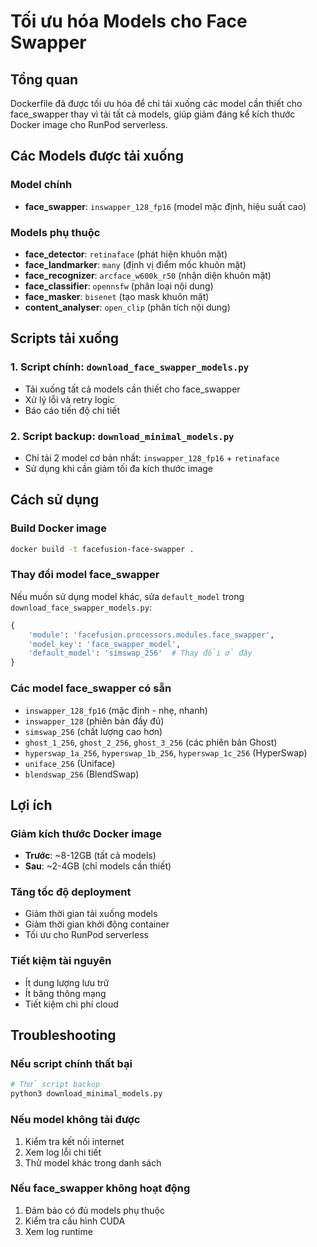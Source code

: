 # Tối ưu hóa Models cho Face Swapper

## Tổng quan

Dockerfile đã được tối ưu hóa để chỉ tải xuống các model cần thiết cho face_swapper thay vì tải tất cả models, giúp giảm đáng kể kích thước Docker image cho RunPod serverless.

## Các Models được tải xuống

### Model chính
- **face_swapper**: `inswapper_128_fp16` (model mặc định, hiệu suất cao)

### Models phụ thuộc
- **face_detector**: `retinaface` (phát hiện khuôn mặt)
- **face_landmarker**: `many` (định vị điểm mốc khuôn mặt)  
- **face_recognizer**: `arcface_w600k_r50` (nhận diện khuôn mặt)
- **face_classifier**: `opennsfw` (phân loại nội dung)
- **face_masker**: `bisenet` (tạo mask khuôn mặt)
- **content_analyser**: `open_clip` (phân tích nội dung)

## Scripts tải xuống

### 1. Script chính: `download_face_swapper_models.py`
- Tải xuống tất cả models cần thiết cho face_swapper
- Xử lý lỗi và retry logic
- Báo cáo tiến độ chi tiết

### 2. Script backup: `download_minimal_models.py`
- Chỉ tải 2 model cơ bản nhất: `inswapper_128_fp16` + `retinaface`
- Sử dụng khi cần giảm tối đa kích thước image

## Cách sử dụng

### Build Docker image
```bash
docker build -t facefusion-face-swapper .
```

### Thay đổi model face_swapper
Nếu muốn sử dụng model khác, sửa `default_model` trong `download_face_swapper_models.py`:

```python
{
    'module': 'facefusion.processors.modules.face_swapper',
    'model_key': 'face_swapper_model',
    'default_model': 'simswap_256'  # Thay đổi ở đây
}
```

### Các model face_swapper có sẵn
- `inswapper_128_fp16` (mặc định - nhẹ, nhanh)
- `inswapper_128` (phiên bản đầy đủ)
- `simswap_256` (chất lượng cao hơn)
- `ghost_1_256`, `ghost_2_256`, `ghost_3_256` (các phiên bản Ghost)
- `hyperswap_1a_256`, `hyperswap_1b_256`, `hyperswap_1c_256` (HyperSwap)
- `uniface_256` (Uniface)
- `blendswap_256` (BlendSwap)

## Lợi ích

### Giảm kích thước Docker image
- **Trước**: ~8-12GB (tất cả models)
- **Sau**: ~2-4GB (chỉ models cần thiết)

### Tăng tốc độ deployment
- Giảm thời gian tải xuống models
- Giảm thời gian khởi động container
- Tối ưu cho RunPod serverless

### Tiết kiệm tài nguyên
- Ít dung lượng lưu trữ
- Ít băng thông mạng
- Tiết kiệm chi phí cloud

## Troubleshooting

### Nếu script chính thất bại
```bash
# Thử script backup
python3 download_minimal_models.py
```

### Nếu model không tải được
1. Kiểm tra kết nối internet
2. Xem log lỗi chi tiết
3. Thử model khác trong danh sách

### Nếu face_swapper không hoạt động
1. Đảm bảo có đủ models phụ thuộc
2. Kiểm tra cấu hình CUDA
3. Xem log runtime 